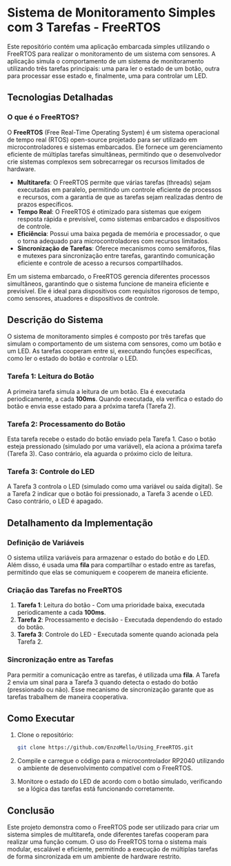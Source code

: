 # Sistema de Monitoramento Simples com 3 Tarefas - FreeRTOS

Este repositório contém uma aplicação embarcada simples utilizando o FreeRTOS para realizar o monitoramento de um sistema com sensores. A aplicação simula o comportamento de um sistema de monitoramento utilizando três tarefas principais: uma para ler o estado de um botão, outra para processar esse estado e, finalmente, uma para controlar um LED.

## Tecnologias Detalhadas

### O que é o FreeRTOS?
O **FreeRTOS** (Free Real-Time Operating System) é um sistema operacional de tempo real (RTOS) open-source projetado para ser utilizado em microcontroladores e sistemas embarcados. Ele fornece um gerenciamento eficiente de múltiplas tarefas simultâneas, permitindo que o desenvolvedor crie sistemas complexos sem sobrecarregar os recursos limitados de hardware.

- **Multitarefa**: O FreeRTOS permite que várias tarefas (threads) sejam executadas em paralelo, permitindo um controle eficiente de processos e recursos, com a garantia de que as tarefas sejam realizadas dentro de prazos específicos.
- **Tempo Real**: O FreeRTOS é otimizado para sistemas que exigem resposta rápida e previsível, como sistemas embarcados e dispositivos de controle.
- **Eficiência**: Possui uma baixa pegada de memória e processador, o que o torna adequado para microcontroladores com recursos limitados.
- **Sincronização de Tarefas**: Oferece mecanismos como semáforos, filas e mutexes para sincronização entre tarefas, garantindo comunicação eficiente e controle de acesso a recursos compartilhados.

Em um sistema embarcado, o FreeRTOS gerencia diferentes processos simultâneos, garantindo que o sistema funcione de maneira eficiente e previsível. Ele é ideal para dispositivos com requisitos rigorosos de tempo, como sensores, atuadores e dispositivos de controle.

## Descrição do Sistema

O sistema de monitoramento simples é composto por três tarefas que simulam o comportamento de um sistema com sensores, como um botão e um LED. As tarefas cooperam entre si, executando funções específicas, como ler o estado do botão e controlar o LED.

### Tarefa 1: Leitura do Botão
A primeira tarefa simula a leitura de um botão. Ela é executada periodicamente, a cada **100ms**. Quando executada, ela verifica o estado do botão e envia esse estado para a próxima tarefa (Tarefa 2).

### Tarefa 2: Processamento do Botão
Esta tarefa recebe o estado do botão enviado pela Tarefa 1. Caso o botão esteja pressionado (simulado por uma variável), ela aciona a próxima tarefa (Tarefa 3). Caso contrário, ela aguarda o próximo ciclo de leitura.

### Tarefa 3: Controle do LED
A Tarefa 3 controla o LED (simulado como uma variável ou saída digital). Se a Tarefa 2 indicar que o botão foi pressionado, a Tarefa 3 acende o LED. Caso contrário, o LED é apagado.

## Detalhamento da Implementação

### Definição de Variáveis
O sistema utiliza variáveis para armazenar o estado do botão e do LED. Além disso, é usada uma **fila** para compartilhar o estado entre as tarefas, permitindo que elas se comuniquem e cooperem de maneira eficiente.

### Criação das Tarefas no FreeRTOS
1. **Tarefa 1**: Leitura do botão - Com uma prioridade baixa, executada periodicamente a cada **100ms**.
2. **Tarefa 2**: Processamento e decisão - Executada dependendo do estado do botão.
3. **Tarefa 3**: Controle do LED - Executada somente quando acionada pela Tarefa 2.

### Sincronização entre as Tarefas
Para permitir a comunicação entre as tarefas, é utilizada uma **fila**. A Tarefa 2 envia um sinal para a Tarefa 3 quando detecta o estado do botão (pressionado ou não). Esse mecanismo de sincronização garante que as tarefas trabalhem de maneira cooperativa.

## Como Executar

1. Clone o repositório:
    ```bash
    git clone https://github.com/EnzoMello/Using_FreeRTOS.git
    ```

2. Compile e carregue o código para o microcontrolador RP2040 utilizando o ambiente de desenvolvimento compatível com o FreeRTOS.

3. Monitore o estado do LED de acordo com o botão simulado, verificando se a lógica das tarefas está funcionando corretamente.

## Conclusão

Este projeto demonstra como o FreeRTOS pode ser utilizado para criar um sistema simples de multitarefa, onde diferentes tarefas cooperam para realizar uma função comum. O uso do FreeRTOS torna o sistema mais modular, escalável e eficiente, permitindo a execução de múltiplas tarefas de forma sincronizada em um ambiente de hardware restrito.
